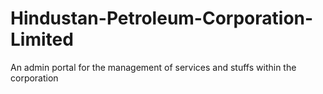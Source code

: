 # Hindustan-Petroleum-Corporation-Limited
An admin portal for the management of services and stuffs within the corporation 

